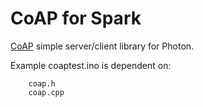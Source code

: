 CoAP for Spark
============

<a href="http://coap.technology/" target=_blank>CoAP</a> simple server/client library for Photon.

Example coaptest.ino is dependent on:

        coap.h
        coap.cpp


